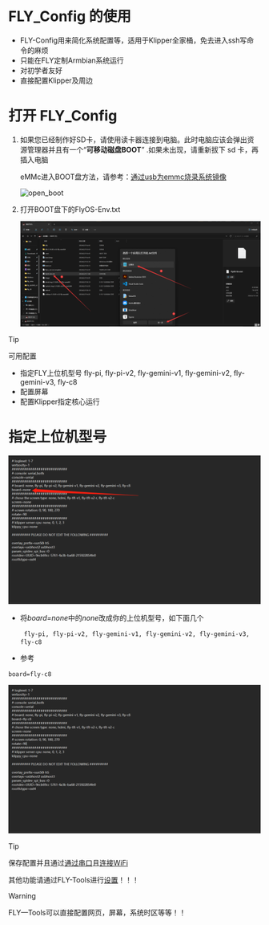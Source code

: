 

# FLY_Config 的使用

* FLY-Config用来简化系统配置等，适用于Klipper全家桶，免去进入ssh写命令的麻烦
* 只能在FLY定制Armbian系统运行
* 对初学者友好
* 直接配置Klipper及周边

# 打开 FLY_Config

1. 如果您已经制作好SD卡，请使用读卡器连接到电脑。此时电脑应该会弹出资源管理器并且有一个“**可移动磁盘BOOT**” .如果未出现，请重新拔下 sd 卡，再插入电脑

   eMMc进入BOOT盘方法，请参考：[通过usb为emmc烧录系统镜像](/board/fly_pi_v2/FLY_π_M2WE?id=_4-使用usb烧录m2we)

   ![open_boot](../images/boards/fly_pi/open_boot.png)

   

2. 打开BOOT盘下的FlyOS-Env.txt

   ![open_flyconfig](../images/boards/fly_pi/open_flyconfig.png)

> [!Tip]
> 可用配置

* 指定FLY上位机型号 fly-pi, fly-pi-v2, fly-gemini-v1, fly-gemini-v2, fly-gemini-v3, fly-c8
* 配置屏幕
* 配置Klipper指定核心运行

# 指定上位机型号

![board](../images/boards/fly_pi/board.png)

* 将*board=none*中的*none*改成你的上位机型号，如下面几个

  ```
   fly-pi, fly-pi-v2, fly-gemini-v1, fly-gemini-v2, fly-gemini-v3, fly-c8
  ```

* 参考

```
board=fly-c8
```

![board](../images/boards/fly_pi/board1.png)

> [!Tip]
>
> 保存配置并且通过[通过串口](https://mellow.klipper.cn/#/introduction/conntossh)且[连接WiFi](https://mellow.klipper.cn/#/board/fly_pi_v2/to_wifi?id=_2-通过ssh软件连接)
>
> 其他功能请通过FLY-Tools进行[设置](https://mellow.klipper.cn/#/board/fly_tools/setting)！！！

>[!Warning]
>
>FLY—Tools可以直接配置网页，屏幕，系统时区等等！！
